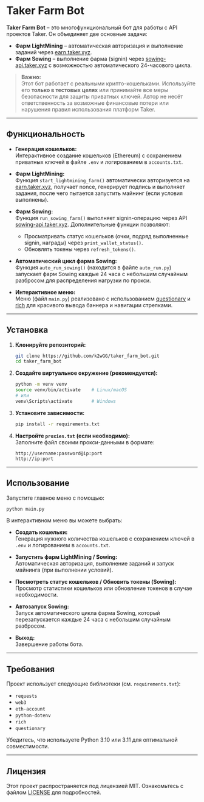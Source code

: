 # Taker Farm Bot

**Taker Farm Bot** – это многофункциональный бот для работы с API проектов Taker. Он объединяет две основные задачи:

- **Фарм LightMining** – автоматическая авторизация и выполнение заданий через [earn.taker.xyz](https://earn.taker.xyz/).
- **Фарм Sowing** – выполнение фарма (signin) через [sowing-api.taker.xyz](https://sowing-api.taker.xyz) с возможностью автоматического 24-часового цикла.

> **Важно:**  
> Этот бот работает с реальными крипто-кошельками. Используйте его **только в тестовых целях** или принимайте все меры безопасности для защиты приватных ключей. Автор не несёт ответственность за возможные финансовые потери или нарушения правил использования платформ Taker.

---

## Функциональность

- **Генерация кошельков:**  
  Интерактивное создание кошельков (Ethereum) с сохранением приватных ключей в файле `.env` и логированием в `accounts.txt`.

- **Фарм LightMining:**  
  Функция `start_lightmining_farm()` автоматически авторизуется на [earn.taker.xyz](https://earn.taker.xyz/), получает nonce, генерирует подпись и выполняет задания, после чего пытается запустить майнинг (если условия выполнены).

- **Фарм Sowing:**  
  Функция `run_sowing_farm()` выполняет signin-операцию через API [sowing-api.taker.xyz](https://sowing-api.taker.xyz). Дополнительные функции позволяют:
  - Просматривать статус кошельков (очки, подряд выполненные signin, награды) через `print_wallet_status()`.
  - Обновлять токены через `refresh_tokens()`.

- **Автоматический цикл фарма Sowing:**  
  Функция `auto_run_sowing()` (находится в файле `auto_run.py`) запускает фарм Sowing каждые 24 часа с небольшим случайным разбросом для распределения нагрузки по прокси.

- **Интерактивное меню:**  
  Меню (файл `main.py`) реализовано с использованием [questionary](https://github.com/tmbo/questionary) и [rich](https://github.com/willmcgugan/rich) для красивого вывода баннера и навигации стрелками.

---

## Установка

1. **Клонируйте репозиторий:**

   ```bash
   git clone https://github.com/k2wGG/taker_farm_bot.git
   cd taker_farm_bot
   ```

2. **Создайте виртуальное окружение (рекомендуется):**

   ```bash
   python -m venv venv
   source venv/bin/activate    # Linux/macOS
   # или
   venv\Scripts\activate       # Windows
   ```

3. **Установите зависимости:**

   ```bash
   pip install -r requirements.txt
   ```

4. **Настройте `proxies.txt` (если необходимо):**  
   Заполните файл своими прокси-данными в формате:
   
   ```
   http://username:password@ip:port
   http://ip:port
   ```

---

## Использование

Запустите главное меню с помощью:

```bash
python main.py
```

В интерактивном меню вы можете выбрать:

- **Создать кошельки:**  
  Генерация нужного количества кошельков с сохранением ключей в `.env` и логированием в `accounts.txt`.
  
- **Запустить фарм LightMining / Sowing:**  
  Автоматическая авторизация, выполнение заданий и запуск майнинга (при выполнении условий).

- **Посмотреть статус кошельков / Обновить токены (Sowing):**  
  Просмотр статистики кошельков или обновление токенов в случае необходимости.

- **Автозапуск Sowing:**  
  Запуск автоматического цикла фарма Sowing, который перезапускается каждые 24 часа с небольшим случайным разбросом.

- **Выход:**  
  Завершение работы бота.

---

## Требования

Проект использует следующие библиотеки (см. `requirements.txt`):

- `requests`
- `web3`
- `eth-account`
- `python-dotenv`
- `rich`
- `questionary`

Убедитесь, что используете Python 3.10 или 3.11 для оптимальной совместимости.

---

## Лицензия

Этот проект распространяется под лицензией MIT. Ознакомьтесь с файлом [LICENSE](LICENSE) для подробностей.
